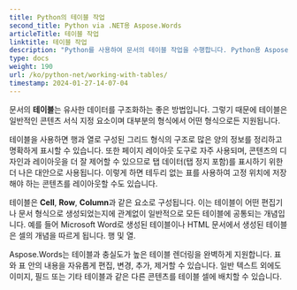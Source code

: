 ```yaml
---
title: Python의 테이블 작업
second_title: Python via .NET용 Aspose.Words
articleTitle: 테이블 작업
linktitle: 테이블 작업
description: "Python를 사용하여 문서의 테이블 작업을 수행합니다. Python용 Aspose.Words에서 테이블 및 테이블 노드 개념을 사용하는 방법을 소개합니다."
type: docs
weight: 190
url: /ko/python-net/working-with-tables/
timestamp: 2024-01-27-14-07-04
---
```


문서의 **테이블**는 유사한 데이터를 구조화하는 좋은 방법입니다. 그렇기 때문에 테이블은 일반적인 콘텐츠 서식 지정 요소이며 대부분의 형식에서 어떤 형식으로든 지원됩니다.

테이블을 사용하면 행과 열로 구성된 그리드 형식의 구조로 많은 양의 정보를 정리하고 명확하게 표시할 수 있습니다. 또한 페이지 레이아웃 도구로 자주 사용되며, 콘텐츠의 디자인과 레이아웃을 더 잘 제어할 수 있으므로 탭 데이터(탭 정지 포함)를 표시하기 위한 더 나은 대안으로 사용됩니다. 이렇게 하면 테두리 없는 표를 사용하여 고정 위치에 저장해야 하는 콘텐츠를 레이아웃할 수도 있습니다.

테이블은 **Cell**, **Row**, **Column**과 같은 요소로 구성됩니다. 이는 테이블이 어떤 편집기나 문서 형식으로 생성되었는지에 관계없이 일반적으로 모든 테이블에 공통되는 개념입니다. 예를 들어 Microsoft Word로 생성된 테이블이나 HTML 문서에서 생성된 테이블은 셀의 개념을 따르게 됩니다. 행 및 열.

Aspose.Words는 테이블과 충실도가 높은 테이블 렌더링을 완벽하게 지원합니다. 표와 표 안의 내용을 자유롭게 편집, 변경, 추가, 제거할 수 있습니다. 일반 텍스트 외에도 이미지, 필드 또는 기타 테이블과 같은 다른 콘텐츠를 테이블 셀에 배치할 수 있습니다.
